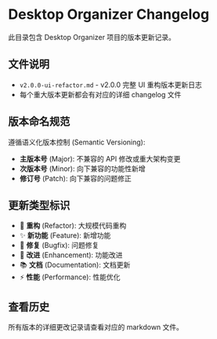 # Desktop Organizer Changelog

此目录包含 Desktop Organizer 项目的版本更新记录。

## 文件说明

- `v2.0.0-ui-refactor.md` - v2.0.0 完整 UI 重构版本更新日志
- 每个重大版本更新都会有对应的详细 changelog 文件

## 版本命名规范

遵循语义化版本控制 (Semantic Versioning):
- **主版本号** (Major): 不兼容的 API 修改或重大架构变更
- **次版本号** (Minor): 向下兼容的功能性新增
- **修订号** (Patch): 向下兼容的问题修正

## 更新类型标识

- 🎯 **重构** (Refactor): 大规模代码重构
- ✨ **新功能** (Feature): 新增功能
- 🐛 **修复** (Bugfix): 问题修复
- 🔧 **改进** (Enhancement): 功能改进
- 📚 **文档** (Documentation): 文档更新
- ⚡ **性能** (Performance): 性能优化

## 查看历史

所有版本的详细更改记录请查看对应的 markdown 文件。